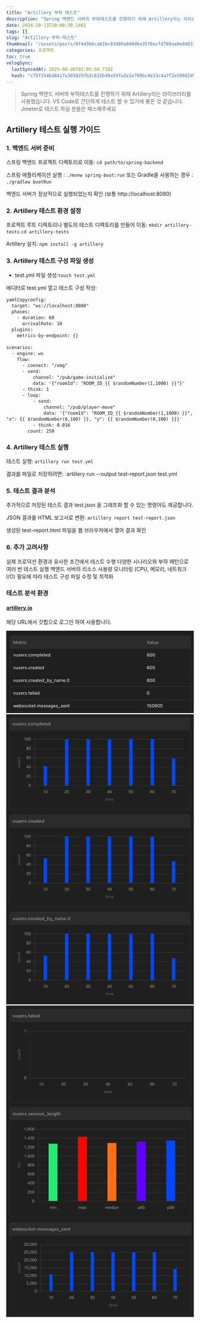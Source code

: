 ```yaml
---
title: "Artillery 부하 테스트"
description: "Spring 백엔드 서버의 부하테스트를 진행하기 위헤 Artillery라는 라이브러리를 사용했습니다. VS Code로 간단하게 테스트 할 수 있기에 좋은 것 같습니다. Jmeter로 테스트 하실 분들은 패스해주세요  Artillery 테스트 실행 가이드 1. 백엔드 서"
date: 2024-10-13T20:00:30.146Z
tags: []
slug: "Artillery-부하-테스트"
thumbnail: "/assets/posts/0f4d3b6ca01bc03d89a840d6a35f0acfd789aa0e8d031bef0839c551fd0972cb.png"
categories: 프로젝트
toc: true
velogSync:
  lastSyncedAt: 2025-08-26T02:05:50.718Z
  hash: "c75f154bd8417a3038297b2c615b49a597a2e1e799bc4e33c4a7f2e590d2d994"
---
```


> Spring 백엔드 서버의 부하테스트를 진행하기 위헤 Artillery라는 라이브러리를 사용했습니다. VS Code로 간단하게 테스트 할 수 있기에 좋은 것 같습니다. Jmeter로 테스트 하실 분들은 패스해주세요

## Artillery 테스트 실행 가이드
### 1. 백엔드 서버 준비

스프링 백엔드 프로젝트 디렉토리로 이동:
`cd path/to/spring-backend`

스프링 애플리케이션 실행 : `./mvnw spring-boot:run`
또는 Gradle을 사용하는 경우 : `./gradlew bootRun`

백엔드 서버가 정상적으로 실행되었는지 확인 (보통 http://localhost:8080)

### 2. Artillery 테스트 환경 설정

프로젝트 루트 디렉토리나 별도의 테스트 디렉토리를 만들어 이동:
`mkdir artillery-tests`
`cd artillery-tests`

Artillery 설치:
`npm install -g artillery`

### 3. Artillery 테스트 구성 파일 생성

- test.yml 파일 생성:`touch test.yml`

에디터로 test.yml 열고 테스트 구성 작성:
```
yamlCopyconfig:
  target: "ws://localhost:8080"
  phases:
    - duration: 60
      arrivalRate: 10
  plugins:
    metrics-by-endpoint: {}

scenarios:
  - engine: ws
    flow:
      - connect: "/omg"
      - send: 
          channel: "/pub/game-initialize"
          data: '{"roomId": "ROOM_ID_{{ $randomNumber(1,1000) }}"}'
      - think: 1
      - loop:
          - send:
              channel: "/pub/player-move"
              data: '{"roomId": "ROOM_ID_{{ $randomNumber(1,1000) }}", "x": {{ $randomNumber(0,100) }}, "y": {{ $randomNumber(0,100) }}}'
          - think: 0.016
        count: 250
```

### 4. Artillery 테스트 실행

테스트 실행:
`artillery run test.yml`

결과를 파일로 저장하려면:
`artillery run --output test-report.json test.yml


### 5. 테스트 결과 분석

추가적으로 저장된 테스트 결과 test.json 을 그래프화 할 수 있는 명령어도 제공합니다.

JSON 결과를 HTML 보고서로 변환:
`artillery report test-report.json`

생성된 test-report.html 파일을 웹 브라우저에서 열어 결과 확인

### 6. 추가 고려사항

실제 프로덕션 환경과 유사한 조건에서 테스트 수행
다양한 시나리오와 부하 패턴으로 여러 번 테스트 실행
백엔드 서버의 리소스 사용량 모니터링 (CPU, 메모리, 네트워크 I/O)
필요에 따라 테스트 구성 파일 수정 및 최적화

### 테스트 분석 환경
#### [artillery.io](https://app.artillery.io/o35imjouumn7u/load-tests/t9xef_tcjjc9fdf55rxmfd63ge5b9nkq4j5_p3yt)
해당 URL에서 깃헙으로 로그인 하여 사용합니다.

![](/assets/posts/0f4d3b6ca01bc03d89a840d6a35f0acfd789aa0e8d031bef0839c551fd0972cb.png)![](/assets/posts/47b8f1ab1b8cc56398e1656376a44aa495c3343f6fd45752f00ab9e37382f472.png)![](/assets/posts/01a647087719b7d54191dfa44cc61713f02832a845861c9c1c137edbef940df0.png)



